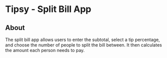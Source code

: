 #  Tipsy - Split Bill App

## About

The split bill app allows users to enter the subtotal, select a tip percentage, and choose the number of people to split the bill between. It then calculates the amount each person needs to pay.
